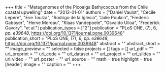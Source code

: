 +++
title = "Metagenomes of the Picoalga Bathycoccus from the Chile coastal upwelling"
date = "2012-01-01"
authors = ["Daniel Vaulot", "Cecile Lepere", "Eve Toulza", "Rodrigo de la Iglesia", "Julie Poulain", "Frederic Gaboyer", "Herve Moreau", "Klaas Vandepoele", "Osvaldo Ulloa", "Frederick Gavory", "et al."]
publication_types = ["2"]
publication = "PLoS ONE, (7), 6, _pp. e39648_, https://doi.org/10.1371/journal.pone.0039648"
publication_short = "PLoS ONE, (7), 6, _pp. e39648_, https://doi.org/10.1371/journal.pone.0039648"
abstract = ""
abstract_short = ""
image_preview = ""
selected = false
projects = []
tags = []
url_pdf = ""
url_preprint = ""
url_code = ""
url_dataset = ""
url_project = ""
url_slides = ""
url_video = ""
url_poster = ""
url_source = ""
math = true
highlight = true
[header]
image = ""
caption = ""
+++
